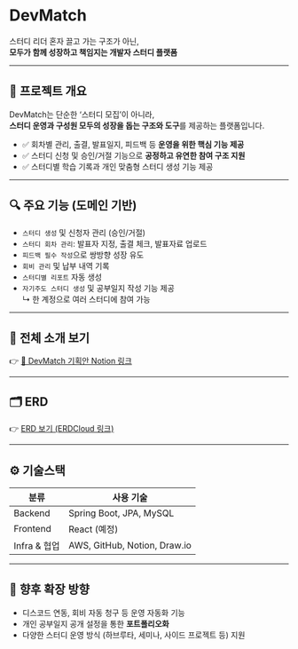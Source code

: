 # DevMatch

스터디 리더 혼자 끌고 가는 구조가 아닌,  
**모두가 함께 성장하고 책임지는 개발자 스터디 플랫폼**

---

## 📌 프로젝트 개요

DevMatch는 단순한 ‘스터디 모집’이 아니라,  
**스터디 운영과 구성원 모두의 성장을 돕는 구조와 도구**를 제공하는 플랫폼입니다.

- ✅ 회차별 관리, 출결, 발표일지, 피드백 등 **운영을 위한 핵심 기능 제공**
- ✅ 스터디 신청 및 승인/거절 기능으로 **공정하고 유연한 참여 구조 지원**
- ✅ 스터디별 학습 기록과 개인 맞춤형 스터디 생성 기능 제공

---

## 🔍 주요 기능 (도메인 기반)

- `스터디 생성` 및 신청자 관리 (승인/거절)
- `스터디 회차 관리`: 발표자 지정, 출결 체크, 발표자료 업로드
- `피드백 필수 작성`으로 쌍방향 성장 유도
- `회비 관리` 및 납부 내역 기록
- `스터디별 리포트` 자동 생성
- `자기주도 스터디 생성` 및 공부일지 작성 기능 제공  
  ↳ 한 계정으로 여러 스터디에 참여 가능

---

## 📎 전체 소개 보기

👉 [📄 DevMatch 기획안 Notion 링크](https://burly-viper-81b.notion.site/DevMatch-20715d338b3480c1a33dcbbf1437265f)

---

## 🗂 ERD

👉 [ERD 보기 (ERDCloud 링크)](https://www.erdcloud.com/d/77DYzjE5Sw8ewHoc2)

---

## ⚙️ 기술스택

| 분류       | 사용 기술                          |
|------------|------------------------------------|
| Backend    | Spring Boot, JPA, MySQL           |
| Frontend   | React (예정)                      |
| Infra & 협업 | AWS, GitHub, Notion, Draw.io      |

---

## 🧩 향후 확장 방향

- 디스코드 연동, 회비 자동 청구 등 운영 자동화 기능
- 개인 공부일지 공개 설정을 통한 **포트폴리오화**
- 다양한 스터디 운영 방식 (하브루타, 세미나, 사이드 프로젝트 등) 지원
